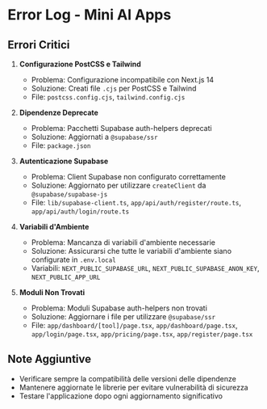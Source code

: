 # Error Log - Mini AI Apps

## Errori Critici

1. **Configurazione PostCSS e Tailwind**
   - Problema: Configurazione incompatibile con Next.js 14
   - Soluzione: Creati file `.cjs` per PostCSS e Tailwind
   - File: `postcss.config.cjs`, `tailwind.config.cjs`

2. **Dipendenze Deprecate**
   - Problema: Pacchetti Supabase auth-helpers deprecati
   - Soluzione: Aggiornati a `@supabase/ssr`
   - File: `package.json`

3. **Autenticazione Supabase**
   - Problema: Client Supabase non configurato correttamente
   - Soluzione: Aggiornato per utilizzare `createClient` da `@supabase/supabase-js`
   - File: `lib/supabase-client.ts`, `app/api/auth/register/route.ts`, `app/api/auth/login/route.ts`

4. **Variabili d'Ambiente**
   - Problema: Mancanza di variabili d'ambiente necessarie
   - Soluzione: Assicurarsi che tutte le variabili d'ambiente siano configurate in `.env.local`
   - Variabili: `NEXT_PUBLIC_SUPABASE_URL`, `NEXT_PUBLIC_SUPABASE_ANON_KEY`, `NEXT_PUBLIC_APP_URL`

5. **Moduli Non Trovati**
   - Problema: Moduli Supabase auth-helpers non trovati
   - Soluzione: Aggiornare i file per utilizzare `@supabase/ssr`
   - File: `app/dashboard/[tool]/page.tsx`, `app/dashboard/page.tsx`, `app/login/page.tsx`, `app/pricing/page.tsx`, `app/register/page.tsx`

## Note Aggiuntive
- Verificare sempre la compatibilità delle versioni delle dipendenze
- Mantenere aggiornate le librerie per evitare vulnerabilità di sicurezza
- Testare l'applicazione dopo ogni aggiornamento significativo 